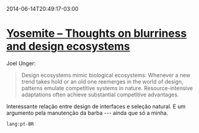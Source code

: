 ---
---

2014-06-14T20:49:17-03:00
# [Yosemite – Thoughts on blurriness and design ecosystems](http://blogs.atlassian.com/2014/06/yosemite-thoughts-blurriness-design-ecosystems/)

Joel Unger:

> Design ecosystems mimic biological ecosystems: Whenever a new trend takes hold or an old one reemerges in the world of design, patterns emulate competitive systems in nature. Resource-intensive adaptations often achieve substantial competitive advantages.

Interessante relação entre design de interfaces e seleção natural. E um argumento pela manutenção da barba --- ainda que só a minha.

`lang:pt-BR`
